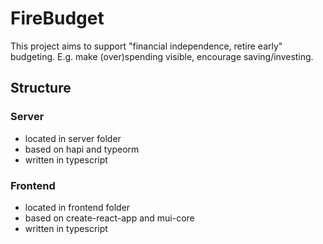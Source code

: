 # FireBudget

This project aims to support "financial independence, retire early" budgeting. E.g. make (over)spending visible, encourage saving/investing.

## Structure

### Server

- located in server folder
- based on hapi and typeorm
- written in typescript

### Frontend

- located in frontend folder
- based on create-react-app and mui-core
- written in typescript
